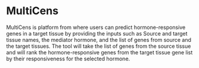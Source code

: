 # MultiCens

MultiCens is platform from where users can predict hormone-responsive genes in a target tissue by providing the inputs such as Source and target tissue names, the mediator hormone, and the list of genes from source and the target tissues. The tool will take the list of genes from the source tissue and will rank the hormone-responsive genes from the target tissue gene list by their responsiveness for the selected hormone. <br><br>
                       
